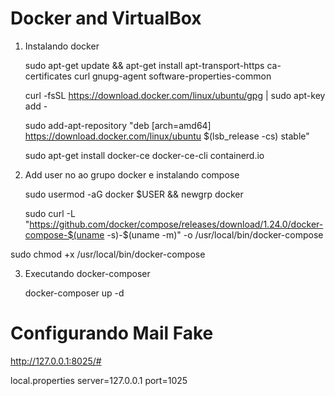 # Docker and VirtualBox

1. Instalando docker

	sudo apt-get update && apt-get install apt-transport-https ca-certificates curl gnupg-agent software-properties-common
	
	
	curl -fsSL https://download.docker.com/linux/ubuntu/gpg | sudo apt-key add -


	sudo add-apt-repository "deb [arch=amd64] https://download.docker.com/linux/ubuntu $(lsb_release -cs) stable"


	sudo apt-get install docker-ce docker-ce-cli containerd.io

2. Add user no ao grupo docker e instalando compose

	sudo usermod -aG docker $USER && newgrp docker


	sudo curl -L "https://github.com/docker/compose/releases/download/1.24.0/docker-compose-$(uname -s)-$(uname -m)" -o /usr/local/bin/docker-compose


sudo chmod +x /usr/local/bin/docker-compose


3. Executando docker-composer

	docker-composer up -d

# Configurando Mail Fake

http://127.0.0.1:8025/#


local.properties
server=127.0.0.1
port=1025


